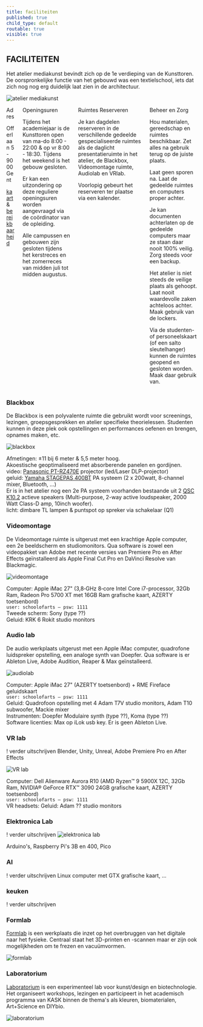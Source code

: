 ```yaml
---
title: faciliteiten
published: true
child_type: default
routable: true
visible: true
---
```


## FACILITEITEN

Het atelier mediakunst bevindt zich op de 1e verdieping van de Kunsttoren. De oorspronkelijke functie van het gebouwd was een textielschool, iets dat zich nog nog erg duidelijk laat zien in de architectuur.     

![atelier mediakunst](uitkijk.jpg)

<div class="columns">
<div class="column col-6 col-xs-12">
<div class="panel">
  <div class="panel-header">
    <div class="panel-title">Adres</div>
  </div>
  <div class="panel-body">
  <p>Offerlaan 5 - 9000 Gent</p>
  <p><a href="https://www.google.com/maps/dir//Offerlaan+5,+9000+Gent/@51.0442882,3.7048299,987m/data=!3m1!1e3!4m8!4m7!1m0!1m5!1m1!1s0x47c37166edf87939:0x9204369e1efa3c9f!2m2!1d3.7092073!2d51.0442883?hl=nl" target="_blanc">kaart</a> & <a href="https://schoolofartsgent.be/nl/over-ons/locaties/campus-bijloke-de-kunsttoren#campus-bijloke-de-kunsttoren" target="_blanc" >bereikbaarheid</a></p>
  <img src="https://intern.mediakunst.be/atelier/faciliteiten/ingang_offerlaan.jpg" alt="">
  </div>
</div>
</div>
<div class="column col-6 col-xs-12">
<div class="panel">
  <div class="panel-header">
    <div class="panel-title">Openingsuren</div>
  </div>
  <div class="panel-body">
  <p>Tijdens het academiejaar is de Kunsttoren open van ma-do 8:00 - 22:00 & op vr 8:00 - 18:30. Tijdens het weekend is het gebouw gesloten.</p>
  <p>Er kan een uitzondering op deze reguliere openingsuren worden aangevraagd via de coördinator van de opleiding.</p>
  <p>Alle campussen en gebouwen zijn gesloten tijdens het kerstreces en het zomerreces van midden juli tot midden augustus.</p>
  </div>
</div>
</div>
<div class="column col-5 col-xs-12">
<div class="panel">
  <div class="panel-header">
    <div class="panel-title">Ruimtes Reserveren</div>
  </div>
  <div class="panel-body">
  <p>Je kan dagdelen reserveren in de verschillende gedeelde gespecialiseerde ruimtes als de daglicht presentatieruimte in het atelier, de Blackbox, Videomontage ruimte, Audiolab en VRlab.</p>
  <p>Voorlopig gebeurt het reserveren ter plaatse via een kalender.</p>
  </div>
</div>
</div>
<div class="column col-7 col-xs-12">
<div class="panel">
  <div class="panel-header">
    <div class="panel-title">Beheer en Zorg</div>
  </div>
  <div class="panel-body">
  <p>Hou materialen, gereedschap en ruimtes beschikbaar. Zet alles na gebruik terug op de juiste plaats.</p>
  <p>Laat geen sporen na. Laat de gedeelde ruimtes en computers proper achter.</p>
  <p>Je kan documenten achterlaten op de gedeelde computers maar ze staan daar nooit 100% veilig. Zorg steeds voor een backup.</p>
  <p>Het atelier is niet steeds de veilige plaats als gehoopt. Laat nooit waardevolle zaken achteloos achter. Maak gebruik van de lockers.</p>  
  <p>Via de studenten- of personeelskaart (of een salto sleutelhanger) kunnen de ruimtes geopend en gesloten worden. Maak daar gebruik van.</p>
  </div>
</div>
</div>
</div>

### Blackbox

De Blackbox is een polyvalente ruimte die gebruikt wordt voor screenings, lezingen, groepsgesprekken en atelier specifieke theorielessen. Studenten kunnen in deze plek ook opstellingen en performances oefenen en brengen, opnames maken, etc.

![blackbox](blackbox.jpg)

Afmetingen: ±11 bij 6 meter & 5,5 meter hoog.  
Akoestische geoptimaliseerd met absorberende panelen en gordijnen.  
video: [Panasonic PT-RZ470E](https://nl.business.panasonic.be/visual-system/sites/default/eu-files/visual-systems/files/technical_downloads/PT-RZ470E_E.pdf) projector (led/Laser DLP-projector)  
geluid: [Yamaha STAGEPAS 400BT](https://usa.yamaha.com/files/download/other_assets/1/1142301/stagepas_600bt_en_om_c0.pdf) PA systeem (2 x 200watt, 8-channel mixer, Bluetooth, ...)  
Er is in het atelier nog een 2e PA systeem voorhanden bestaande uit 2 [QSC K10.2](https://www.qsc.com/resource-files/productresources/spk/k.2/q_spk_k2_usermanual.pdf) actieve speakers (Multi-purpose, 2-way active loudspeaker, 2000 Watt Class-D amp, 10inch woofer).  
licht: dimbare TL lampen & puntspot op spreker via schakelaar (Q1)

### Videomontage

De Videomontage ruimte is uitgerust met een krachtige Apple computer, een 2e beeldscherm en studiomonitors. Qua software is zowel een videopakket van Adobe met recente versies van Premiere Pro en After Effects geïnstalleerd als Apple Final Cut Pro en DaVinci Resolve van Blackmagic.    

![videomontage](videomontage.jpg)

Computer: Apple iMac 27" (3,8‐GHz 8‐core Intel Core i7-processor, 32Gb Ram, Radeon
Pro 5700 XT met 16GB Ram  grafische kaart, AZERTY toetsenbord)  
`user: schoolofarts – psw: 1111`  
Tweede scherm: Sony (type ??)  
Geluid: KRK 6 Rokit studio monitors

### Audio lab

De audio werkplaats uitgerust met een Apple iMac computer, quadrofone luidspreker opstelling, een analoge synth van Doepfer. Qua software is er Ableton Live, Adobe Audition, Reaper & Max geïnstalleerd.

![audiolab](audio.jpg)

Computer: Apple iMac 27" (AZERTY toetsenbord) + RME Fireface geluidskaart  
`user: schoolofarts – psw: 1111`  
Geluid: Quadrofoon opstelling met 4 Adam T7V studio monitors, Adam T10 subwoofer, Mackie mixer  
Instrumenten: Doepfer Modulaire synth (type ??), Koma (type ??)  
Software licenties: Max op iLok usb key. Er is geen Ableton Live.

### VR lab

! verder uitschrijven
Blender, Unity, Unreal, Adobe Premiere Pro en After Effects

![VR lab](VR.jpg)

Computer: Dell Alienware Aurora R10 (AMD Ryzen™ 9 5900X 12C, 32Gb Ram, NVIDIA® GeForce RTX™ 3090 24GB grafische kaart, AZERTY toetsenbord)  
`user: schoolofarts – psw: 1111`  
VR headsets:
Geluid: Adam ?? studio monitors

### Elektronica Lab

! verder uitschrijven
![elektronica lab](elektronics.jpg)

Arduino's, Raspberry Pi's 3B en 400, Pico

### AI

! verder uitschrijven
Linux computer met GTX grafische kaart, ...

### keuken

! verder uitschrijven

### Formlab

[Formlab](https://www.formlab.schoolofarts.be/) is een werkplaats die inzet op het overbruggen van het digitale naar het fysieke. Centraal staat het 3D-printen en -scannen maar er zijn ook mogelijkheden om te frezen en vacuümvormen.

![formlab](formlab.jpg)

### Laboratorium

[Laboratorium](http://laboratorium.bio/) is een experimenteel lab voor kunst/design en biotechnologie. Het organiseert workshops, lezingen en participeert in het academisch programma van KASK binnen de thema's als kleuren, biomaterialen, Art+Science en DIYbio.

![laboratorium](laboratorium.jpg)
